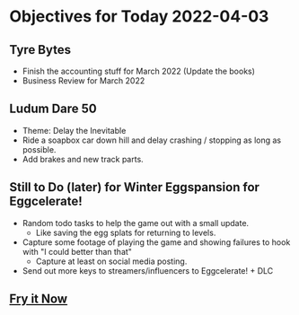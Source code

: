# Objectives for Today 2022-04-03

## Tyre Bytes

- Finish the accounting stuff for March 2022 (Update the books)
- Business Review for March 2022

## Ludum Dare 50

- Theme: Delay the Inevitable
- Ride a soapbox car down hill and delay crashing / stopping as long as possible.
- Add brakes and new track parts.

## Still to Do (later) for Winter Eggspansion for Eggcelerate!

- Random todo tasks to help the game out with a small update.
  - Like saving the egg splats for returning to levels.
- Capture some footage of playing the game and showing failures to hook with "I could better than that"
  - Capture at least on social media posting.
- Send out more keys to streamers/influencers to Eggcelerate! + DLC

## [Fry it Now](https://store.steampowered.com/app/1902100/Winter_Eggspansion_for_Eggcelerate/)
